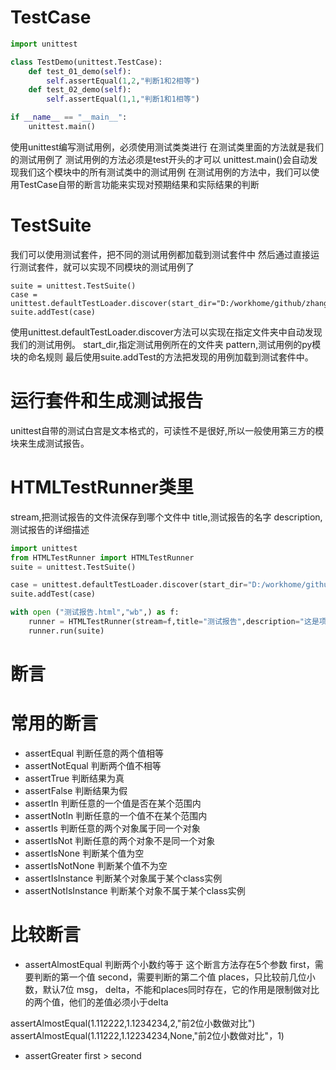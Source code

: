 # TestCase
```py
import unittest

class TestDemo(unittest.TestCase):
    def test_01_demo(self):
        self.assertEqual(1,2,"判断1和2相等")
    def test_02_demo(self):
        self.assertEqual(1,1,"判断1和1相等")

if __name__ == "__main__":
    unittest.main()
```

使用unittest编写测试用例，必须使用测试类类进行
在测试类里面的方法就是我们的测试用例了
测试用例的方法必须是test开头的才可以
unittest.main()会自动发现我们这个模块中的所有测试类中的测试用例
在测试用例的方法中，我们可以使用TestCase自带的断言功能来实现对预期结果和实际结果的判断


# TestSuite
我们可以使用测试套件，把不同的测试用例都加载到测试套件中
然后通过直接运行测试套件，就可以实现不同模块的测试用例了

```
suite = unittest.TestSuite()
case = unittest.defaultTestLoader.discover(start_dir="D:/workhome/github/zhangsan/unittest",pattern="test*.py")
suite.addTest(case)
```

使用unittest.defaultTestLoader.discover方法可以实现在指定文件夹中自动发现我们的测试用例。
start_dir,指定测试用例所在的文件夹
pattern,测试用例的py模块的命名规则
最后使用suite.addTest的方法把发现的用例加载到测试套件中。

# 运行套件和生成测试报告
unittest自带的测试白宫是文本格式的，可读性不是很好,所以一般使用第三方的模块来生成测试报告。
# HTMLTestRunner类里
stream,把测试报告的文件流保存到哪个文件中
title,测试报告的名字
description,测试报告的详细描述

```py
import unittest
from HTMLTestRunner import HTMLTestRunner
suite = unittest.TestSuite()

case = unittest.defaultTestLoader.discover(start_dir="D:/workhome/github/zhangsan/unittest",pattern="test*.py")
suite.addTest(case)

with open ("测试报告.html","wb",) as f:
    runner = HTMLTestRunner(stream=f,title="测试报告",description="这是项目的描述")
    runner.run(suite)
```


# 断言
# 常用的断言
- assertEqual
判断任意的两个值相等
- assertNotEqual
判断两个值不相等
- assertTrue
判断结果为真
- assertFalse
判断结果为假
- assertIn
判断任意的一个值是否在某个范围内
- assertNotIn
判断任意的一个值不在某个范围内
- assertIs
判断任意的两个对象属于同一个对象
- assertIsNot
判断任意的两个对象不是同一个对象
- assertIsNone
判断某个值为空
- assertIsNotNone
判断某个值不为空
- assertIsInstance
判断某个对象属于某个class实例
- assertNotIsInstance
判断某个对象不属于某个class实例

# 比较断言
- assertAlmostEqual
判断两个小数约等于
这个断言方法存在5个参数
first，需要判断的第一个值
second，需要判断的第二个值
places，只比较前几位小数，默认7位
msg，
delta，不能和places同时存在，它的作用是限制做对比的两个值，他们的差值必须小于delta

assertAlmostEqual(1.112222,1.1234234,2,"前2位小数做对比")
assertAlmostEqual(1.11222,1.12234234,None,"前2位小数做对比"，1)

- assertGreater
first > second